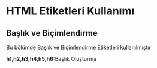 <h1>HTML Etiketleri Kullanımı</h1>

<h2>Başlık ve Biçimlendirme</h2>
<p>Bu bölümde Başlık ve Biçimlendirme Etiketleri kullanılmıştır</p>
<p><b>h1,h2,h3,h4,h5,h6:</b>Başlık Oluşturma</p>
